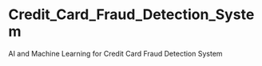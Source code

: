 # Credit_Card_Fraud_Detection_System
AI and Machine Learning for Credit Card Fraud Detection System
